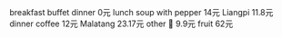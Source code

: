 breakfast	buffet dinner 0元
lunch soup with pepper 14元
	 Liangpi 11.8元
dinner coffee 12元
	 Malatang 23.17元
other 🥭 9.9元
	 fruit 62元
